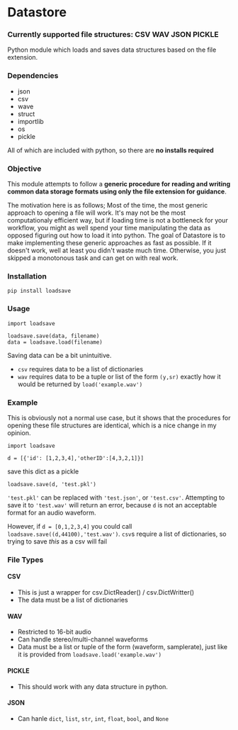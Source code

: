 # Datastore
### Currently supported file structures: CSV WAV JSON PICKLE 
Python module which loads and saves data structures based on the file extension. 

### Dependencies
* json
* csv
* wave
* struct
* importlib
* os
* pickle

All of which are included with python, so there are **no installs required**


### Objective
This module attempts to follow a **generic procedure for reading and writing common data storage formats using only the file extension for guidance**.

The motivation here is as follows; Most of the time, the most generic approach to opening a file will work. It's may not be the most computationaly efficient way, but if loading time is not a bottleneck for your workflow, you might as well spend your time manipulating the data as opposed figuring out how to load it into python. The goal of Datastore is to make implementing these generic approaches as fast as possible. If it doesn't work, well at least you didn't waste much time. Otherwise, you just skipped a monotonous task and can get on with real work.

### Installation
`pip install loadsave`

### Usage

```
import loadsave

loadsave.save(data, filename)
data = loadsave.load(filename)
```
Saving data can be a bit unintuitive. 
* `csv` requires data to be a list of dictionaries
* `wav` requires data to be a tuple or list of the form `(y,sr)` exactly how it would be returned by `load('example.wav')`

### Example
This is obviously not a normal use case, but it shows that the procedures for opening these file structures are identical, which is a nice change in my opinion.

```
import loadsave

d = [{'id': [1,2,3,4],'otherID':[4,3,2,1]}]
```

save this dict as a pickle
```
loadsave.save(d, 'test.pkl')
```
`'test.pkl'` can be replaced with `'test.json'`, or `'test.csv'`. Attempting to save it to `'test.wav'` will return an error, because `d` is not an acceptable format for an audio waveform.

However, if `d = [0,1,2,3,4]` you could call `loadsave.save((d,44100),'test.wav')`. `csv`s require a list of dictionaries, so trying to save _this_ as a csv will fail




### File Types
#### CSV
* This is just a wrapper for csv.DictReader() / csv.DictWritter()
* The data must be a list of dictionaries
#### WAV
* Restricted to 16-bit audio
* Can handle stereo/multi-channel waveforms
* Data must be a list or tuple of the form (waveform, samplerate), just like it is provided from `loadsave.load('example.wav')`
#### PICKLE
* This should work with any data structure in python.
#### JSON
* Can hanle `dict`, `list`, `str`, `int`, `float`, `bool`, and `None`
